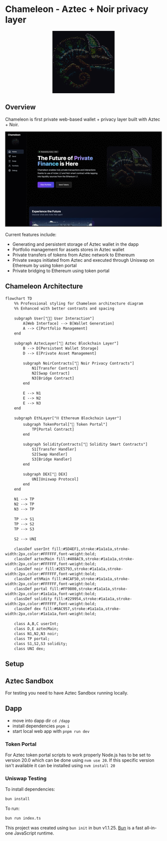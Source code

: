 # Chameleon - Aztec + Noir privacy layer

<p align="center">
  <img src="/dapp/public/chameleon.png" alt="Chameleon logo" width="200" height="auto">
</p>

## Overview

Chameleon is first private web-based wallet + privacy layer built with Aztec + Noir.

<p align="center">
  <img src="/dapp/public/screenshot1.png" alt="Dapp hero element" width="1000" height="auto">
</p>

Current features include:

- Generating and persistent storage of Aztec wallet in the dapp
- Portfolio management for assets stores in Aztec wallet
- Private transfers of tokens from Aztec network to Ethereum
- Private swaps initiated from Aztec and executed through Uniswap on Ethereum by using token portal
- Private bridging to Ethereum using token portal

## Chameleon Architecture

```mermaid
flowchart TD
    %% Professional styling for Chameleon architecture diagram
    %% Enhanced with better contrasts and spacing

    subgraph User["🧑‍💻 User Interaction"]
        A[Web Interface] --> B[Wallet Generation]
        A --> C[Portfolio Management]
    end

    subgraph AztecLayer["🔐 Aztec Blockchain Layer"]
        B --> D[Persistent Wallet Storage]
        D --> E[Private Asset Management]

        subgraph NoirContracts["🧩 Noir Privacy Contracts"]
            N1[Transfer Contract]
            N2[Swap Contract]
            N3[Bridge Contract]
        end

        E --> N1
        E --> N2
        E --> N3
    end

    subgraph EthLayer["⛓️ Ethereum Blockchain Layer"]
        subgraph TokenPortal["🌉 Token Portal"]
            TP[Portal Contract]
        end

        subgraph SolidityContracts["📝 Solidity Smart Contracts"]
            S1[Transfer Handler]
            S2[Swap Handler]
            S3[Bridge Handler]
        end

        subgraph DEX["💱 DEX]
            UNI[Uniswap Protocol]
        end
    end

    N1 --> TP
    N2 --> TP
    N3 --> TP

    TP --> S1
    TP --> S2
    TP --> S3

    S2 --> UNI

    classDef userInt fill:#5D4EF1,stroke:#1a1a1a,stroke-width:2px,color:#FFFFFF,font-weight:bold;
    classDef aztecMain fill:#408AC9,stroke:#1a1a1a,stroke-width:2px,color:#FFFFFF,font-weight:bold;
    classDef noir fill:#2E5793,stroke:#1a1a1a,stroke-width:2px,color:#FFFFFF,font-weight:bold;
    classDef ethMain fill:#4CAF50,stroke:#1a1a1a,stroke-width:2px,color:#FFFFFF,font-weight:bold;
    classDef portal fill:#FF9800,stroke:#1a1a1a,stroke-width:2px,color:#1a1a1a,font-weight:bold;
    classDef solidity fill:#229954,stroke:#1a1a1a,stroke-width:2px,color:#FFFFFF,font-weight:bold;
    classDef dex fill:#6AC957,stroke:#1a1a1a,stroke-width:2px,color:#1a1a1a,font-weight:bold;

    class A,B,C userInt;
    class D,E aztecMain;
    class N1,N2,N3 noir;
    class TP portal;
    class S1,S2,S3 solidity;
    class UNI dex;
```

## Setup

## Aztec Sandbox

For testing you need to have Aztec Sandbox running locally.

## Dapp

- move into dapp dir `cd /dapp`
- install dependencies `pnpm i`
- start local web app with `pnpm run dev`

### Token Portal

For Aztec token portal scripts to work properly Node.js has to be set to version 20.0 which can be done using `nvm use 20`. If this specific version isn't available it can be installed using `nvm install 20`

### Uniswap Testing

To install dependencies:

```bash
bun install
```

To run:

```bash
bun run index.ts
```

This project was created using `bun init` in bun v1.1.25. [Bun](https://bun.sh) is a fast all-in-one JavaScript runtime.
